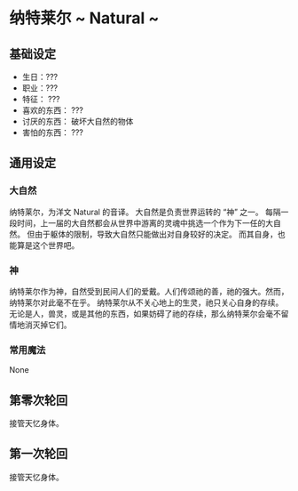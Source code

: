 # 纳特莱尔 ~ Natural ~

## 基础设定

* 生日：???
* 职业：???
* 特征：
  ???
* 喜欢的东西：
  ???
* 讨厌的东西：
  破坏大自然的物体
* 害怕的东西：
  ???

## 通用设定

### 大自然

纳特莱尔，为洋文 Natural 的音译。
大自然是负责世界运转的 “神” 之一。
每隔一段时间，上一届的大自然都会从世界中游离的灵魂中挑选一个作为下一任的大自然。
但由于躯体的限制，导致大自然只能做出对自身较好的决定。
而其自身，也能算是这个世界吧。

### 神

纳特莱尔作为神，自然受到民间人们的爱戴。人们传颂祂的善，祂的强大。然而，纳特莱尔对此毫不在乎。
纳特莱尔从不关心地上的生灵，祂只关心自身的存续。无论是人，兽灵，或是其他的东西，如果妨碍了祂的存续，那么纳特莱尔会毫不留情地消灭掉它们。

### 常用魔法

None

## 第零次轮回

接管天忆身体。

## 第一次轮回

接管天忆身体。